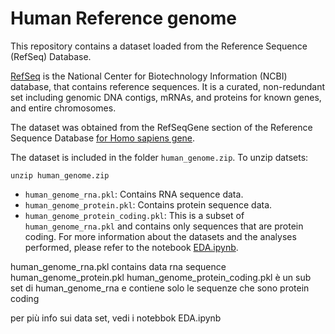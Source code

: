 # Human Reference genome

This repository contains a dataset loaded from the Reference Sequence (RefSeq) Database.

[RefSeq](https://www.ncbi.nlm.nih.gov/refseq/) is the National Center for Biotechnology Information (NCBI) database, that contains reference sequences. It is a curated, non-redundant set including genomic DNA contigs, mRNAs, and proteins for known genes, and entire chromosomes.

The dataset was obtained from the RefSeqGene section of the Reference Sequence Database [for Homo sapiens gene](https://ftp.ncbi.nih.gov/refseq/H_sapiens/RefSeqGene/).


The dataset is included in the folder `human_genome.zip`.
To unzip datsets:
```
unzip human_genome.zip
```

- `human_genome_rna.pkl`: Contains RNA sequence data.
- `human_genome_protein.pkl`: Contains protein sequence data.
- `human_genome_protein_coding.pkl`: This is a subset of `human_genome_rna.pkl` and contains only sequences that are protein coding.
For more information about the datasets and the analyses performed, please refer to the notebook [EDA.ipynb](EDA.ipynb).

human_genome_rna.pkl contains data rna sequence
human_genome_protein.pkl
human_genome_protein_coding.pkl è un sub set di human_genome_rna e contiene solo le sequenze che sono protein coding

per più info sui data set, vedi i notebbok EDA.ipynb
